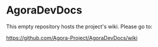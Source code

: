 AgoraDevDocs
============

This empty repository hosts the project's wiki. Please go to:

https://github.com/Agora-Project/AgoraDevDocs/wiki
